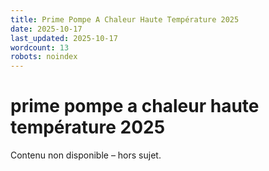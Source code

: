 ```yaml
---
title: Prime Pompe A Chaleur Haute Température 2025
date: 2025-10-17
last_updated: 2025-10-17
wordcount: 13
robots: noindex
---
```


# prime pompe a chaleur haute température 2025

Contenu non disponible – hors sujet.
